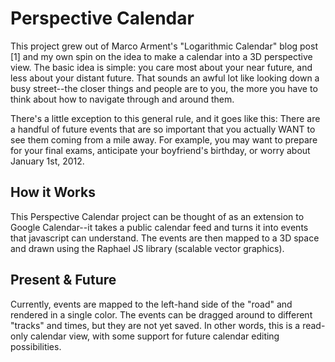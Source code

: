 Perspective Calendar
====================

This project grew out of Marco Arment's "Logarithmic Calendar" blog post [1] and my own spin on the idea to make a calendar into a 3D perspective view.  The basic idea is simple: you care most about your near future, and less about your distant future.  That sounds an awful lot like looking down a busy street--the closer things and people are to you, the more you have to think about how to navigate through and around them.

There's a little exception to this general rule, and it goes like this: There are a handful of future events that are so important that you actually WANT to see them coming from a mile away.  For example, you may want to prepare for your final exams, anticipate your boyfriend's birthday, or worry about January 1st, 2012.

How it Works
------------

This Perspective Calendar project can be thought of as an extension to Google Calendar--it takes a public calendar feed and turns it into events that javascript can understand.  The events are then mapped to a 3D space and drawn using the Raphael JS library (scalable vector graphics).

Present & Future
----------------

Currently, events are mapped to the left-hand side of the "road" and rendered in a single color.  The events can be dragged around to different "tracks" and times, but they are not yet saved.  In other words, this is a read-only calendar view, with some support for future calendar editing possibilities.


